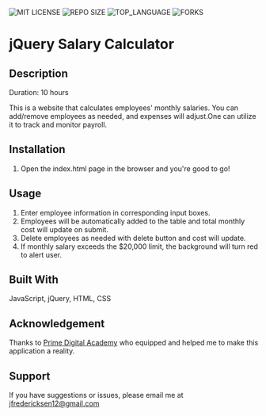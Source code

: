 
![MIT LICENSE](https://img.shields.io/.svg?style=flat-square)
![REPO SIZE](https://img.shields.io/github/repo-size/josiefredericksen/jquery-salary-calculator.svg?style=flat-square)
![TOP_LANGUAGE](https://img.shields.io/github/languages/top/josiefredericksen/jquery-salary-calculator.svg?style=flat-square)
![FORKS](https://img.shields.io/github/forks/josiefredericksen/jquery-salary-calculator.svg?style=social)

# jQuery Salary Calculator

## Description

Duration: 10 hours

This is a website that calculates employees' monthly salaries. You can add/remove employees as needed, and expenses will adjust.One can utilize it to track and monitor payroll.


## Installation

1. Open the index.html page in the browser and you're good to go!

## Usage

1. Enter employee information in corresponding input boxes.
2. Employees will be automatically added to the table and total monthly cost will update on submit. 
3. Delete employees as needed with delete button and cost will update. 
4. If monthly salary exceeds the $20,000 limit, the background will turn red to alert user. 

## Built With

JavaScript, jQuery, HTML, CSS

## Acknowledgement
Thanks to [Prime Digital Academy](www.primeacademy.io) who equipped and helped me to make this application a reality. 

## Support
If you have suggestions or issues, please email me at jfredericksen12@gmail.com